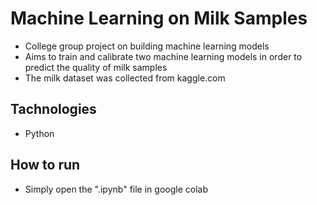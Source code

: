 # Machine Learning on Milk Samples
- College group project on building machine learning models
- Aims to train and calibrate two machine learning models in order to predict the quality of milk samples
- The milk dataset was collected from kaggle.com
  
## Tachnologies
- Python
  
## How to run
- Simply open the ".ipynb" file in google colab
